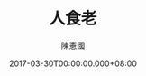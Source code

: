 ---
issue: 217
title: 人食老
author: 陳憲國
date: 2017-03-30T00:00:00.000+08:00
topic: 生活
difficulty: 1
wikidata: Q98095605
wikidata_link: https://www.wikidata.org/wiki/Q98095605
---